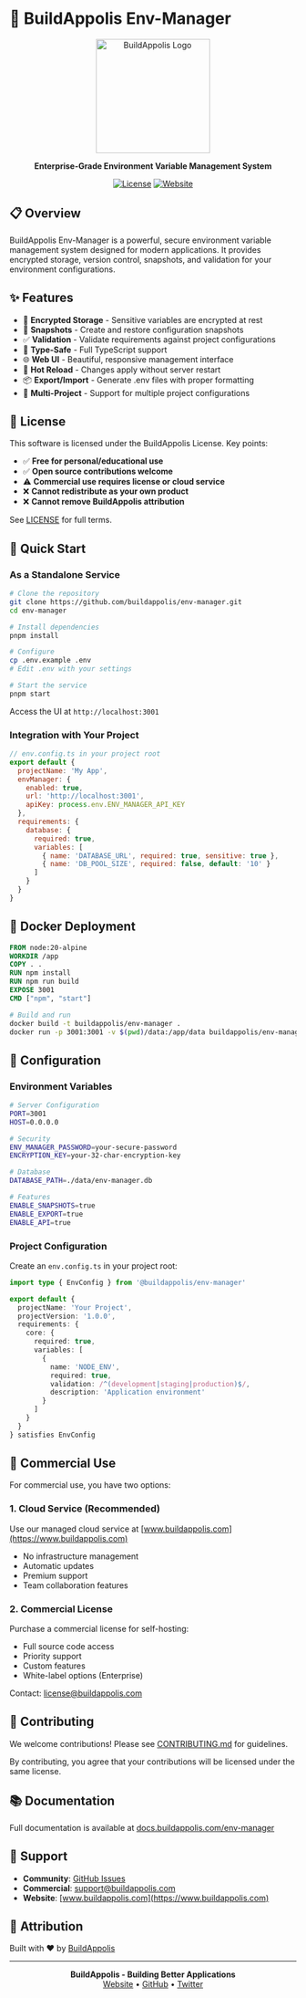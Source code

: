 # 🔧 BuildAppolis Env-Manager

<div align="center">
  <img src="https://www.buildappolis.com/logo.png" alt="BuildAppolis Logo" width="200"/>
  
  **Enterprise-Grade Environment Variable Management System**
  
  [![License](https://img.shields.io/badge/license-BuildAppolis-blue.svg)](LICENSE)
  [![Website](https://img.shields.io/badge/website-buildappolis.com-green.svg)](https://www.buildappolis.com)
</div>

## 📋 Overview

BuildAppolis Env-Manager is a powerful, secure environment variable management system designed for modern applications. It provides encrypted storage, version control, snapshots, and validation for your environment configurations.

## ✨ Features

- 🔐 **Encrypted Storage** - Sensitive variables are encrypted at rest
- 📸 **Snapshots** - Create and restore configuration snapshots
- ✅ **Validation** - Validate requirements against project configurations
- 🎯 **Type-Safe** - Full TypeScript support
- 🌐 **Web UI** - Beautiful, responsive management interface
- 🔄 **Hot Reload** - Changes apply without server restart
- 📦 **Export/Import** - Generate .env files with proper formatting
- 🏢 **Multi-Project** - Support for multiple project configurations

## 📄 License

This software is licensed under the BuildAppolis License. Key points:

- ✅ **Free for personal/educational use**
- ✅ **Open source contributions welcome**
- ⚠️ **Commercial use requires license or cloud service**
- ❌ **Cannot redistribute as your own product**
- ❌ **Cannot remove BuildAppolis attribution**

See [LICENSE](LICENSE) for full terms.

## 🚀 Quick Start

### As a Standalone Service

```bash
# Clone the repository
git clone https://github.com/buildappolis/env-manager.git
cd env-manager

# Install dependencies
pnpm install

# Configure
cp .env.example .env
# Edit .env with your settings

# Start the service
pnpm start
```

Access the UI at `http://localhost:3001`

### Integration with Your Project

```javascript
// env.config.ts in your project root
export default {
  projectName: 'My App',
  envManager: {
    enabled: true,
    url: 'http://localhost:3001',
    apiKey: process.env.ENV_MANAGER_API_KEY
  },
  requirements: {
    database: {
      required: true,
      variables: [
        { name: 'DATABASE_URL', required: true, sensitive: true },
        { name: 'DB_POOL_SIZE', required: false, default: '10' }
      ]
    }
  }
}
```

## 🐳 Docker Deployment

```dockerfile
FROM node:20-alpine
WORKDIR /app
COPY . .
RUN npm install
RUN npm run build
EXPOSE 3001
CMD ["npm", "start"]
```

```bash
# Build and run
docker build -t buildappolis/env-manager .
docker run -p 3001:3001 -v $(pwd)/data:/app/data buildappolis/env-manager
```

## 🔧 Configuration

### Environment Variables

```bash
# Server Configuration
PORT=3001
HOST=0.0.0.0

# Security
ENV_MANAGER_PASSWORD=your-secure-password
ENCRYPTION_KEY=your-32-char-encryption-key

# Database
DATABASE_PATH=./data/env-manager.db

# Features
ENABLE_SNAPSHOTS=true
ENABLE_EXPORT=true
ENABLE_API=true
```

### Project Configuration

Create an `env.config.ts` in your project root:

```typescript
import type { EnvConfig } from '@buildappolis/env-manager'

export default {
  projectName: 'Your Project',
  projectVersion: '1.0.0',
  requirements: {
    core: {
      required: true,
      variables: [
        {
          name: 'NODE_ENV',
          required: true,
          validation: /^(development|staging|production)$/,
          description: 'Application environment'
        }
      ]
    }
  }
} satisfies EnvConfig
```

## 🏢 Commercial Use

For commercial use, you have two options:

### 1. Cloud Service (Recommended)
Use our managed cloud service at [www.buildappolis.com](https://www.buildappolis.com)
- No infrastructure management
- Automatic updates
- Premium support
- Team collaboration features

### 2. Commercial License
Purchase a commercial license for self-hosting:
- Full source code access
- Priority support
- Custom features
- White-label options (Enterprise)

Contact: [license@buildappolis.com](mailto:license@buildappolis.com)

## 🤝 Contributing

We welcome contributions! Please see [CONTRIBUTING.md](CONTRIBUTING.md) for guidelines.

By contributing, you agree that your contributions will be licensed under the same license.

## 📚 Documentation

Full documentation is available at [docs.buildappolis.com/env-manager](https://docs.buildappolis.com/env-manager)

## 🛟 Support

- **Community**: [GitHub Issues](https://github.com/buildappolis/env-manager/issues)
- **Commercial**: [support@buildappolis.com](mailto:support@buildappolis.com)
- **Website**: [www.buildappolis.com](https://www.buildappolis.com)

## 🙏 Attribution

Built with ❤️ by [BuildAppolis](https://www.buildappolis.com)

---

<div align="center">
  <strong>BuildAppolis - Building Better Applications</strong>
  <br>
  <a href="https://www.buildappolis.com">Website</a> •
  <a href="https://github.com/buildappolis">GitHub</a> •
  <a href="https://twitter.com/buildappolis">Twitter</a>
</div>